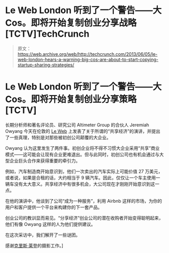 # Le Web London 听到了一个警告——大 Cos。即将开始复制创业分享战略[TCTV]TechCrunch

> 原文：<https://web.archive.org/web/http://techcrunch.com/2013/06/05/le-web-london-hears-a-warning-big-cos-are-about-to-start-copying-startup-sharing-strategies/>

# Le Web London 听到了一个警告——大 Cos。即将开始复制创业分享策略[TCTV]

长期分析师和著名评论员、研究公司 Altimeter Group 的合伙人 Jeremiah Owyang 今天在伦敦的 [Le Web](https://web.archive.org/web/20230209124820/http://leweb.com/) 上发表了关于所谓的“共享经济”的演讲，并提出了一些真理，特别是对那些被初创公司颠覆的大企业。

Owyang 认为这里发生了两件事。初创企业将不得不习惯大企业采用“共享”商业模式——这可能会让现有企业更难退出。但与此同时，初创公司也有机会通过与大型企业巨头合作来获得重要的牵引力。

例如，汽车制造商开始意识到，他们一次卖出的汽车实际上可能价值 27 万美元，或者说，如果是合租的话，大约相当于 9 辆汽车。因此，仅仅让一个车主使用一辆车没有太大意义。共享经济中有很多机会，大公司现在才刚刚开始意识到这一点。

在他的演讲中，他谈到了公司“成为一种服务”，利用 Airbnb 这样的市场，为你的用户和客户提供一个平台来构建你的下一套产品。

创业公司的教训显而易见。“分享经济”创业公司的潜在收购者开始变得聪明起来，他们有像 Owyang 这样的人为他们提供建议。

在这次采访中，我们解开了一些谜团。

感谢[克里斯·莱登](https://web.archive.org/web/20230209124820/http://chrisleydon.com/)的摄影工作。]